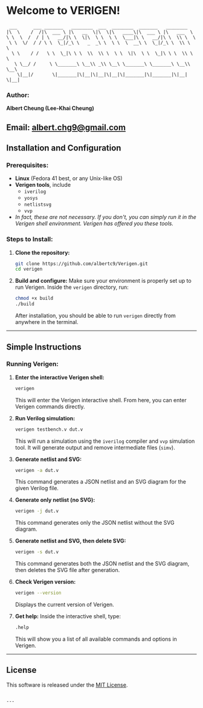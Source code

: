 # Welcome to VERIGEN!

```
 ___      ___ _______   ________  ___  ________  _______   ________      
|\  \    /  /|\  ___ \ |\   __  \|\  \|\   ____\|\  ___ \ |\   ___  \    
\ \  \  /  / | \   __/|\ \  \|\  \ \  \ \  \___|\ \   __/|\ \  \\ \  \   
 \ \  \/  / / \ \  \_|/_\ \   _  _\ \  \ \  \  __\ \  \_|/_\ \  \\ \  \  
  \ \    / /   \ \  \_|\ \ \  \\  \\ \  \ \  \|\  \ \  \_|\ \ \  \\ \  \ 
   \ \__/ /     \ \_______\ \__\\ _\\ \__\ \_______\ \_______\ \__\\ \__\
    \|__|/       \|_______|\|__|\|__|\|__|\|_______|\|_______|\|__| \|__|
```

### Author:
**Albert Cheung (Lee-Khai Cheung)**

**Email: albert.chg9@gmail.com**
---

## Installation and Configuration

### Prerequisites:
- **Linux** (Fedora 41 best, or any Unix-like OS)
- **Verigen tools**, include
  - `iverilog`
  - `yosys`
  - `netlistsvg`
  - `vvp`
- *In fact, these are not necessary. If you don't, you can simply run it in the Verigen shell environment. Verigen has offered you these tools.*

### Steps to Install:

1. **Clone the repository:**
   ```bash
   git clone https://github.com/albertc9/Verigen.git
   cd verigen
   ```

2. **Build and configure:**
   Make sure your environment is properly set up to run Verigen.
   Inside the `verigen` directory, run:
   ```bash
   chmod +x build
   ./build
   ```

   After installation, you should be able to run `verigen` directly from anywhere in the terminal.

---

## Simple Instructions

### Running Verigen:
1. **Enter the interactive Verigen shell:**
   ```bash
   verigen
   ```
   This will enter the Verigen interactive shell. From here, you can enter Verigen commands directly.

2. **Run Verilog simulation:**
   ```bash
   verigen testbench.v dut.v
   ```
   This will run a simulation using the `iverilog` compiler and `vvp` simulation tool. It will generate output and remove intermediate files (`simv`).

3. **Generate netlist and SVG:**
   ```bash
   verigen -a dut.v
   ```
   This command generates a JSON netlist and an SVG diagram for the given Verilog file.

4. **Generate only netlist (no SVG):**
   ```bash
   verigen -j dut.v
   ```
   This command generates only the JSON netlist without the SVG diagram.

5. **Generate netlist and SVG, then delete SVG:**
   ```bash
   verigen -s dut.v
   ```
   This command generates both the JSON netlist and the SVG diagram, then deletes the SVG file after generation.

6. **Check Verigen version:**
   ```bash
   verigen --version
   ```
   Displays the current version of Verigen.

7. **Get help:**
   Inside the interactive shell, type:
   ```bash
   .help
   ```
   This will show you a list of all available commands and options in Verigen.

---

## License

This software is released under the [MIT License](LICENSE).
```

---